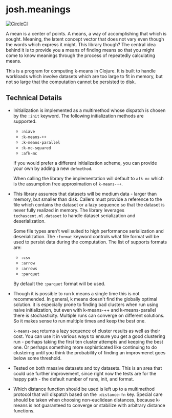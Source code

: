 # josh.meanings

[![CircleCI](https://circleci.com/gh/jColeChanged/josh.meanings.svg?style=shield&circle-token=a4b905e7d28f1f397566185359251b3d7d959818)](https://app.circleci.com/pipelines/github/jColeChanged/josh.meanings?filter=main)

A mean is a center of points. A means, a way of accomplishing 
that which is sought. Meaning, the latent concept vector that 
does not vary even though the words which express it might. 
This library though? The central idea behind it is to provide 
you a means of finding means so that you might come to know 
meanings through the process of repeatedly calculating means. 

This is a program for computing k-means in Clojure. 
It is built to handle workloads which involve datasets 
which are too large to fit in memory, but not so large that 
the computation cannot be persisted to disk. 

## Technical Details

 - Initialization is implemented as a multimethod whose 
   dispatch is chosen by the `:init` keyword. The following 
   initialization methods are supported.

   - `:niave`
   - `:k-means-++`
   - `:k-means-parallel`
   - `:k-mc-squared`
   - `:afk-mc`

   If you would prefer a different initialization scheme, you 
   can provide your own by adding a new `defmethod`.

   When calling the library the implementation will default to 
   `afk-mc` which is the assumption free approximation of 
   `k-means-++`. 

 - This library assumes that datasets will be medium data - larger than 
   memory, but smaller than disk. Callers must provide a reference to the 
   file which contains the dataset or a lazy sequence so that the dataset is 
   never fully realized in memory. The library leverages 
   `techascent.ml.dataset` to handle dataset serialization and 
   deserialization.

   Some file types aren't well suited to high performance 
   serialization and deserialization. The `:format` keyword controls 
   what file format will be used to persist data during the computation. 
   The list of supports formats are:

    - `:csv`
    - `:arrow`
    - `:arrows`
    - `:parquet`

   By default the `:parquet` format will be used.
  
 - Though it is possible to run k means a single time this is not 
   recommended. In general, k means doesn't find the globally optimal 
   solution. it is especially prone to finding bad clusters when run 
   using naive initialization, but even with k-means-++ and 
   k-means-parallel there is stochasticity. Multiple runs can converge 
   on different solutions. So it makes sense to run multiple times 
   and keep the best one.

   `k-means-seq` returns a lazy sequence of cluster results as well as 
   their cost. You can use it in various ways to ensure you get a good 
   clustering run - perhaps taking the first ten cluster attempts and 
   keeping the best one. Or perhaps something more sophisticated like 
   continuing to do clusteirng until you think the probability of finding 
   an improvmenet goes below some threshold.

 - Tested on both massive datasets and toy datasets. This is an area 
   that could use further improvement, since right now the tests are for 
   the happy path - the default number of runs, init, and format.

 - Which distance function should be used is left up to a multimethod protocol 
   that will dispatch based on the `:distance-fn` key. Special care 
   should be taken when choosing non-euclidean distances, because k-means 
   is not guaranteed to converge or stabilize with arbitrary distance 
   functions.
